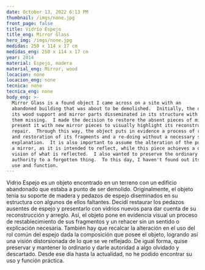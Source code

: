 ```yaml
---
date: October 13, 2022 6:13 PM
thumbnail: /imgs/none.jpg
front_page: false
title: Vidrio Espejo
title_eng: Mirror Glass
hero_img: /imgs/none.jpg
medidas: 250 x 114 x 17 cm
medidas_eng: 250 x 114 x 17 cm
year: 2014
material: Espejo, madera
material_eng: Mirror, wood
locacion: none
locacion_eng: none
tecnica: none
tecnica_eng: none
body_eng: >-
  Mirror Glass is a found object I came across on a site with an
  abandoned building that was about to be demolished.  Initially, the object had
  its wood support and mirror parts disseminated in its structure with some of
  them missing.  I made the decision to restore the absent pieces of mirror and
  present it with new mirror pieces to visually highlight its reconstruction and
  repair.  Through this way, the object puts in evidence a process of reparation
  and restoration of its fragments and a re-doing without a necessary sense or
  explanation.  It is also important to assume the alteration of the purpose of
  a mirror, as it is intended to reflect, while this piece achieves a distorted
  vision of what is reflected.  I also wanted to preserve the ordinary and give
  authority to a forgotten thing.  To this day, I haven't found out its original
  use and function.
---
```

Vidrio Espejo es un objeto encontrado en un terreno con un edificio abandonado que estaba a punto de ser demolido.  Originalmente, el objeto tenía su soporte de madera y pedazos de espejo diseminados en su estructura con algunos de ellos faltantes.  Decidí restaurar los pedazos ausentes de espejo y presentarlo con vidrios nuevos para dar cuenta de su reconstrucción  y arreglo.  Así, el objeto pone en evidencia visual un proceso de restablecimiento de sus fragmentos y un rehacer sin un sentido o explicación necesaria.  También hay que recalcar la alteración en el uso del rol común del espejo dada la composición que posee el objeto, logrando así una visión distorsionada de lo que se ve reflejado.  De igual forma, quise preservar y mantener lo ordinario y darle autoridad a algo olvidado y descartado.  Desde ese día hasta la actualidad, no he podido encontrar su uso y función práctica.
